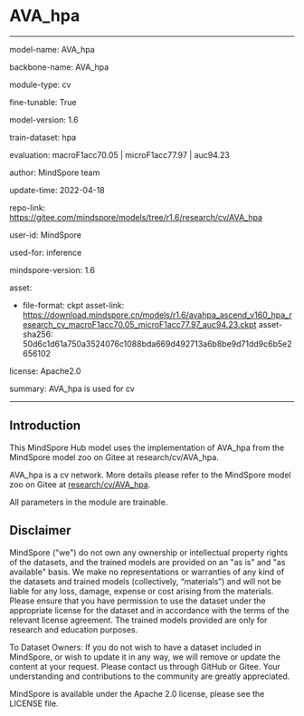 # AVA_hpa

---

model-name: AVA_hpa

backbone-name: AVA_hpa

module-type: cv

fine-tunable: True

model-version: 1.6

train-dataset: hpa

evaluation: macroF1acc70.05 | microF1acc77.97 | auc94.23

author: MindSpore team

update-time: 2022-04-18

repo-link: <https://gitee.com/mindspore/models/tree/r1.6/research/cv/AVA_hpa>

user-id: MindSpore

used-for: inference

mindspore-version: 1.6

asset:

-
    file-format: ckpt
    asset-link: <https://download.mindspore.cn/models/r1.6/avahpa_ascend_v160_hpa_research_cv_macroF1acc70.05_microF1acc77.97_auc94.23.ckpt>
    asset-sha256: 50d6c1d61a750a3524076c1088bda669d492713a6b8be9d71dd9c6b5e2656102

license: Apache2.0

summary: AVA_hpa is used for cv

---

## Introduction

This MindSpore Hub model uses the implementation of AVA_hpa from the MindSpore model zoo on Gitee at research/cv/AVA_hpa.

AVA_hpa is a cv network. More details please refer to the MindSpore model zoo on Gitee at [research/cv/AVA_hpa](https://gitee.com/mindspore/models/blob/r1.6/research/cv/AVA_hpa/README.md).

All parameters in the module are trainable.

## Disclaimer

MindSpore ("we") do not own any ownership or intellectual property rights of the datasets, and the trained models are provided on an "as is" and "as available" basis. We make no representations or warranties of any kind of the datasets and trained models (collectively, “materials”) and will not be liable for any loss, damage, expense or cost arising from the materials. Please ensure that you have permission to use the dataset under the appropriate license for the dataset and in accordance with the terms of the relevant license agreement. The trained models provided are only for research and education purposes.

To Dataset Owners: If you do not wish to have a dataset included in MindSpore, or wish to update it in any way, we will remove or update the content at your request. Please contact us through GitHub or Gitee. Your understanding and contributions to the community are greatly appreciated.

MindSpore is available under the Apache 2.0 license, please see the LICENSE file.
